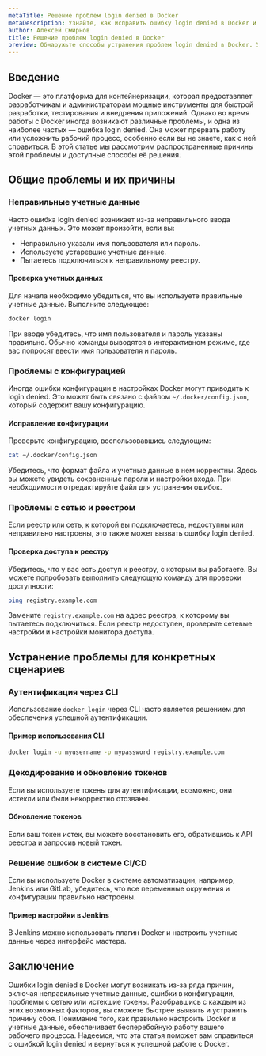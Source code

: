 ```yaml
---
metaTitle: Решение проблем login denied в Docker
metaDescription: Узнайте, как исправить ошибку login denied в Docker и обеспечить бесперебойную работу приложений. Изучите распространенные причины и методы устранения неполадок
author: Алексей Смирнов
title: Решение проблем login denied в Docker
preview: Обнаружьте способы устранения проблем login denied в Docker. Узнайте, от чего зависит правильность аутентификации и как автоматически устранять распространенные ошибки
---
```


## Введение

Docker — это платформа для контейнеризации, которая предоставляет разработчикам и администраторам мощные инструменты для быстрой разработки, тестирования и внедрения приложений. Однако во время работы с Docker иногда возникают различные проблемы, и одна из наиболее частых — ошибка login denied. Она может прервать работу или усложнить рабочий процесс, особенно если вы не знаете, как с ней справиться. В этой статье мы рассмотрим распространенные причины этой проблемы и доступные способы её решения.

## Общие проблемы и их причины

### Неправильные учетные данные

Часто ошибка login denied возникает из-за неправильного ввода учетных данных. Это может произойти, если вы:

- Неправильно указали имя пользователя или пароль.
- Используете устаревшие учетные данные.
- Пытаетесь подключиться к неправильному реестру.

#### Проверка учетных данных

Для начала необходимо убедиться, что вы используете правильные учетные данные. Выполните следующее:

```bash
docker login
```

При вводе убедитесь, что имя пользователя и пароль указаны правильно. Обычно команды выводятся в интерактивном режиме, где вас попросят ввести имя пользователя и пароль.

### Проблемы с конфигурацией

Иногда ошибки конфигурации в настройках Docker могут приводить к login denied. Это может быть связано с файлом `~/.docker/config.json`, который содержит вашу конфигурацию.

#### Исправление конфигурации

Проверьте конфигурацию, воспользовавшись следующим:

```bash
cat ~/.docker/config.json
```

Убедитесь, что формат файла и учетные данные в нем корректны. Здесь вы можете увидеть сохраненные пароли и настройки входа. При необходимости отредактируйте файл для устранения ошибок.

### Проблемы с сетью и реестром

Если реестр или сеть, к которой вы подключаетесь, недоступны или неправильно настроены, это также может вызвать ошибку login denied.

#### Проверка доступа к реестру

Убедитесь, что у вас есть доступ к реестру, с которым вы работаете. Вы можете попробовать выполнить следующую команду для проверки доступности:

```bash
ping registry.example.com
```

Замените `registry.example.com` на адрес реестра, к которому вы пытаетесь подключиться. Если реестр недоступен, проверьте сетевые настройки и настройки монитора доступа.

## Устранение проблемы для конкретных сценариев

### Аутентификация через CLI

Использование `docker login` через CLI часто является решением для обеспечения успешной аутентификации.

#### Пример использования CLI

```bash
docker login -u myusername -p mypassword registry.example.com
```

### Декодирование и обновление токенов

Если вы используете токены для аутентификации, возможно, они истекли или были некорректно отозваны.

#### Обновление токенов

Если ваш токен истек, вы можете восстановить его, обратившись к API реестра и запросив новый токен.

### Решение ошибок в системе CI/CD

Если вы используете Docker в системе автоматизации, например, Jenkins или GitLab, убедитесь, что все переменные окружения и конфигурации правильно настроены.

#### Пример настройки в Jenkins

В Jenkins можно использовать плагин Docker и настроить учетные данные через интерфейс мастера.

## Заключение

Ошибки login denied в Docker могут возникать из-за ряда причин, включая неправильные учетные данные, ошибки в конфигурации, проблемы с сетью или истекшие токены. Разобравшись с каждым из этих возможных факторов, вы сможете быстрее выявить и устранить причину сбоя. Понимание того, как правильно настроить Docker и учетные данные, обеспечивает бесперебойную работу вашего рабочего процесса. Надеемся, что эта статья поможет вам справиться с ошибкой login denied и вернуться к успешной работе с Docker.
